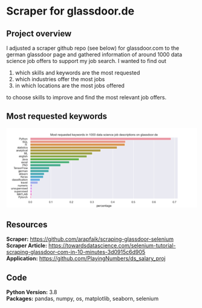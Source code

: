 # Scraper for glassdoor.de
 
## Project overview
I adjusted a scraper github repo (see below) for glassdoor.com to the german glassdoor page and gathered information of around 1000 data science job offers to support my job search. I wanted to find out

1. which skills and keywords are the most requested
2. which industries offer the most jobs
3. in which locations are the most jobs offered

to choose skills to improve and find the most relevant job offers. 

## Most requested keywords
![most_requested_keywords](https://github.com/Olhaau/glassdoor_scraper/blob/master/most_requested_keywords.png)

## Resources
**Scraper:** https://github.com/arapfaik/scraping-glassdoor-selenium  
**Scraper Article:** https://towardsdatascience.com/selenium-tutorial-scraping-glassdoor-com-in-10-minutes-3d0915c6d905  
**Application:** https://github.com/PlayingNumbers/ds_salary_proj  

## Code
**Python Version:** 3.8  
**Packages:** pandas, numpy, os, matplotlib, seaborn, selenium

